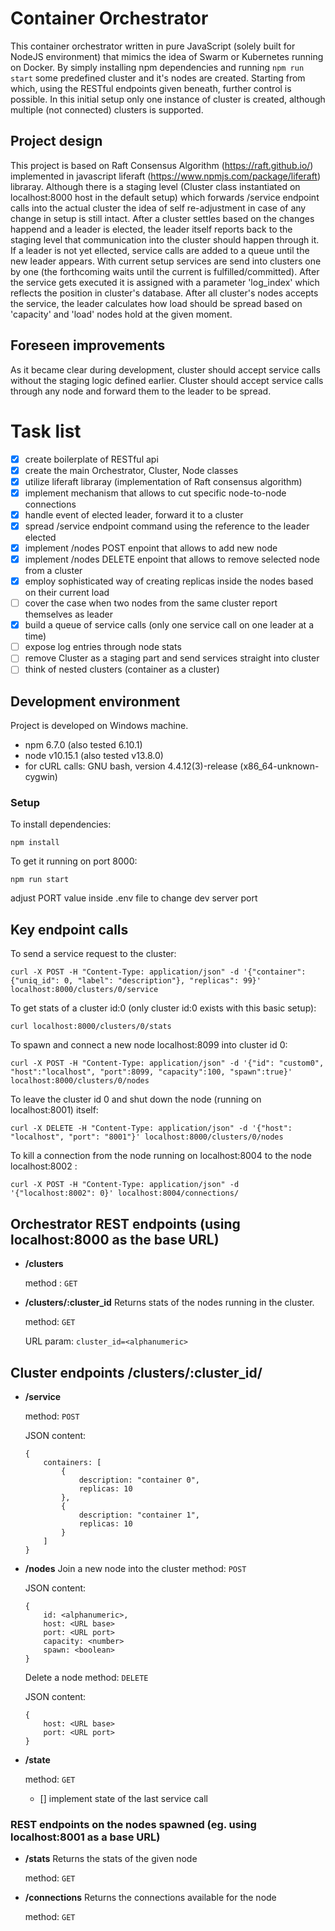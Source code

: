 # Container Orchestrator

This container orchestrator written in pure JavaScript (solely built for NodeJS environment) that mimics the idea of Swarm or Kubernetes running on Docker. By simply installing npm dependencies and running `npm run start` some predefined cluster and it's nodes are created. Starting from which, using the RESTful endpoints given beneath, further control is possible. In this initial setup only one instance of cluster is created, although multiple (not connected) clusters is supported.

## Project design
This project is based on Raft Consensus Algorithm (https://raft.github.io/) implemented in javascript liferaft (https://www.npmjs.com/package/liferaft) libraray.
Although there is a staging level (Cluster class instantiated on localhost:8000 host in the default setup) which forwards /service endpoint calls into the actual cluster the idea of self re-adjustment in case of any change in setup is still intact. After a cluster settles based on the changes happend and a leader is elected, the leader itself reports back to the staging level that communication into the cluster should happen through it. If a leader is not yet ellected, service calls are added to a queue until the new leader appears. With current setup services are send into clusters one by one (the forthcoming waits until the current is fulfilled/committed). After the service gets executed it is assigned with a parameter 'log_index' which reflects the position in cluster's database. After all cluster's nodes accepts the service, the leader calculates how load should be spread based on 'capacity' and 'load' nodes hold at the given moment.

## Foreseen improvements
As it became clear during development, cluster should accept service calls without the staging logic defined earlier. Cluster should accept service calls through any node and forward them to the leader to be spread.

# Task list
- [x] create boilerplate of RESTful api
- [x] create the main Orchestrator, Cluster, Node classes
- [x] utilize liferaft libraray (implementation of Raft consensus algorithm)
- [x] implement mechanism that allows to cut specific node-to-node connections
- [x] handle event of elected leader, forward it to a cluster
- [x] spread /service endpoint command using the reference to the leader elected
- [x] implement <cluster>/nodes POST enpoint that allows to add new node
- [x] implement <cluster>/nodes DELETE enpoint that allows to remove selected node from a cluster
- [x] employ sophisticated way of creating replicas inside the nodes based on their current load
- [ ] cover the case when two nodes from the same cluster report themselves as leader
- [x] build a queue of service calls (only one service call on one leader at a time)
- [ ] expose log entries through node stats
- [ ] remove Cluster as a staging part and send services straight into cluster
- [ ] think of nested clusters (container as a cluster)

## Development environment

Project is developed on Windows machine.
* npm 6.7.0 (also tested 6.10.1)
* node v10.15.1 (also tested v13.8.0)
* for cURL calls: GNU bash, version 4.4.12(3)-release (x86_64-unknown-cygwin)

### Setup

To install dependencies:
```
npm install
```
To get it running on port 8000:
```
npm run start
```
adjust PORT value inside .env file to change dev server port

## Key endpoint calls

To send a service request to the cluster:
```
curl -X POST -H "Content-Type: application/json" -d '{"container": {"uniq_id": 0, "label": "description"}, "replicas": 99}' localhost:8000/clusters/0/service
```

To get stats of a cluster id:0 (only cluster id:0 exists with this basic setup):
```
curl localhost:8000/clusters/0/stats
```

To spawn and connect a new node localhost:8099 into cluster id 0:
```
curl -X POST -H "Content-Type: application/json" -d '{"id": "custom0", "host":"localhost", "port":8099, "capacity":100, "spawn":true}' localhost:8000/clusters/0/nodes
```

To leave the cluster id 0 and shut down the node (running on localhost:8001) itself:
```
curl -X DELETE -H "Content-Type: application/json" -d '{"host": "localhost", "port": "8001"}' localhost:8000/clusters/0/nodes
```

To kill a connection from the node running on localhost:8004 to the node localhost:8002 :
```
curl -X POST -H "Content-Type: application/json" -d '{"localhost:8002": 0}' localhost:8004/connections/
```

## Orchestrator REST endpoints (using localhost:8000 as the base URL)
* **/clusters**

    method : `GET`
* **/clusters/:cluster_id**
    Returns stats of the nodes running in the cluster.

    method: `GET`

    URL param: `cluster_id=<alphanumeric>`

## Cluster endpoints **/clusters/:cluster_id/**
* **/service**

    method: `POST`

    JSON content:
    ```
    {
        containers: [
            {
                description: "container 0",
                replicas: 10
            },
            {
                description: "container 1",
                replicas: 10
            }
        ]
    }
    ```
* **/nodes**
    Join a new node into the cluster
    method: `POST`

    JSON content:
    ```
    {
        id: <alphanumeric>,
        host: <URL base>
        port: <URL port>
        capacity: <number>
        spawn: <boolean>
    }
    ```

    Delete a node
    method: `DELETE`

    JSON content:
    ```
    {
        host: <URL base>
        port: <URL port>
    }
    ```

* **/state**

    method: `GET`

    - [] implement state of the last service call


### REST endpoints on the nodes spawned (eg. using localhost:8001 as a base URL)
* **/stats**
    Returns the stats of the given node

    method: `GET`

* **/connections**
    Returns the connections available for the node

    method: `GET`
